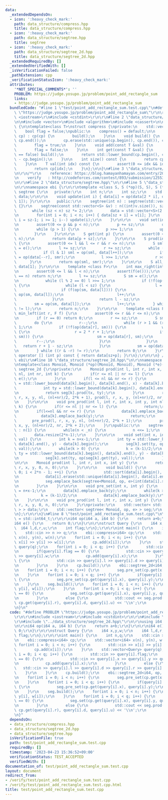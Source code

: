 ```yaml
---
data:
  _extendedDependsOn:
  - icon: ':heavy_check_mark:'
    path: data_structure/compress.hpp
    title: data_structure/compress.hpp
  - icon: ':heavy_check_mark:'
    path: data_structure/segtree.hpp
    title: segtree
  - icon: ':heavy_check_mark:'
    path: data_structure/segtree_2d.hpp
    title: data_structure/segtree_2d.hpp
  _extendedRequiredBy: []
  _extendedVerifiedWith: []
  _isVerificationFailed: false
  _pathExtension: cpp
  _verificationStatusIcon: ':heavy_check_mark:'
  attributes:
    '*NOT_SPECIAL_COMMENTS*': ''
    PROBLEM: https://judge.yosupo.jp/problem/point_add_rectangle_sum
    links:
    - https://judge.yosupo.jp/problem/point_add_rectangle_sum
  bundledCode: "#line 1 \"test/point_add_rectangle_sum.test.cpp\"\n#define PROBLEM\
    \ \"https://judge.yosupo.jp/problem/point_add_rectangle_sum\"\r\n\r\n#include\
    \ <iostream>\r\n#include <cstdint>\r\n\r\n#line 2 \"data_structure/compress.hpp\"\
    \n\n#include <vector>\n#include <algorithm>\n#include <cassert>\n\nnamespace ebi\
    \ {\n\ntemplate<class T>\nstruct compress {\nprivate:\n    std::vector<T> cp;\n\
    \    bool flag = false;\npublic:\n    compress() = default;\n\n    compress(std::vector<T>\
    \ cp) : cp(cp) {\n        build();\n    }\n\n    void build() {\n        std::sort(cp.begin(),\
    \ cp.end());\n        cp.erase(std::unique(cp.begin(), cp.end()), cp.end());\n\
    \        flag = true;\n    }\n\n    void add(const T &val) {\n        cp.emplace_back(val);\n\
    \        flag = false;\n    }\n\n    int get(const T &val) {\n        if(flag\
    \ == false) build();\n        return std::lower_bound(cp.begin(), cp.end(), val)\
    \ - cp.begin();\n    }\n\n    int size() const {\n        return cp.size();\n\
    \    }\n\n    T val(int idx) const {\n        assert(0 <= idx && idx < (int)cp.size());\n\
    \        return cp[idx];\n    }\n};\n\n}\n#line 3 \"data_structure/segtree_2d.hpp\"\
    \n\r\n/*\r\n    reference: https://blog.hamayanhamayan.com/entry/2017/12/09/015937\r\
    \n    verify   : http://codeforces.com/contest/893/submission/125531718\r\n*/\r\
    \n\r\n#line 2 \"data_structure/segtree.hpp\"\n\r\n#line 5 \"data_structure/segtree.hpp\"\
    \n\r\nnamespace ebi {\r\n\r\ntemplate <class S, S (*op)(S, S), S (*e)()>\r\nstruct\
    \ segtree {\r\n   private:\r\n    int n;\r\n    int sz;\r\n    std::vector<S>\
    \ data;\r\n\r\n    void update(int i) { data[i] = op(data[2 * i], data[2 * i +\
    \ 1]); }\r\n\r\n   public:\r\n    segtree(int n) : segtree(std::vector<S>(n, e()))\
    \ {}\r\n    segtree(const std::vector<S> &v) : n((int)v.size()), sz(1) {\r\n \
    \       while (sz < n) sz *= 2;\r\n        data = std::vector<S>(2 * sz, e());\r\
    \n        for(int i = 0; i < n; i++) { data[sz + i] = v[i]; }\r\n        for(int\
    \ i = sz-1; i >= 1; i--) update(i);\r\n    }\r\n\r\n    void set(int p, S x) {\r\
    \n        assert(0 <= p && p < n);\r\n        p += sz;\r\n        data[p] = x;\r\
    \n        while (p > 1) {\r\n            p >>= 1;\r\n            update(p);\r\n\
    \        }\r\n    }\r\n\r\n    S get(int p) {\r\n        assert(0 <= p && p <\
    \ n);\r\n        return data[p + sz];\r\n    }\r\n\r\n    S prod(int l, int r)\
    \ {\r\n        assert(0 <= l && l <= r && r <= n);\r\n        S sml = e(), smr\
    \ = e();\r\n        l += sz;\r\n        r += sz;\r\n        while (l < r) {\r\n\
    \            if (l & 1) sml = op(sml, data[l++]);\r\n            if (r & 1) smr\
    \ = op(data[--r], smr);\r\n            l >>= 1;\r\n            r >>= 1;\r\n  \
    \      }\r\n        return op(sml, smr);\r\n    }\r\n\r\n    S all_prod() { return\
    \ data[1]; }\r\n\r\n    template <class F>\r\n    int max_right(int l, F f) {\r\
    \n        assert(0 <= l && l < n);\r\n        assert(f(e()));\r\n        if (l\
    \ == n) return n;\r\n        l += sz;\r\n        S sm = e();\r\n        do {\r\
    \n            while (l % 2 == 0) l >>= 1;\r\n            if (!f(op(sm, data[l])))\
    \ {\r\n                while (l < sz) {\r\n                    l = 2 * l;\r\n\
    \                    if (f(op(sm, data[l]))) {\r\n                        sm =\
    \ op(sm, data[l]);\r\n                        l++;\r\n                    }\r\n\
    \                }\r\n                return l - sz;\r\n            }\r\n    \
    \        sm = op(sm, data[l]);\r\n            l++;\r\n        } while ((l & -l)\
    \ != l);\r\n        return n;\r\n    }\r\n\r\n    template <class F>\r\n    int\
    \ min_left(int r, F f) {\r\n        assert(0 <= r && r <= n);\r\n        assert(f(e()));\r\
    \n        if (r == 0) return 0;\r\n        r += sz;\r\n        S sm = e();\r\n\
    \        do {\r\n            r--;\r\n            while (r > 1 && (r % 2)) r >>=\
    \ 1;\r\n            if (!f(op(data[r], sm))) {\r\n                while (r < sz)\
    \ {\r\n                    r = 2 * r + 1;\r\n                    if (f(op(data[r],\
    \ sm))) {\r\n                        sm = op(data[r], sm);\r\n               \
    \         r--;\r\n                    }\r\n                }\r\n             \
    \   return r + 1 - sz;\r\n            }\r\n            sm = op(data[r], sm);\r\
    \n        } while ((r & -r) != r);\r\n        return 0;\r\n    }\r\n\r\n    S\
    \ operator [] (int p) const { return data[sz+p]; }\r\n};\r\n\r\n} // namespace\
    \ ebi\r\n#line 10 \"data_structure/segtree_2d.hpp\"\n\r\nnamespace ebi {\r\n\r\
    \ntemplate<class Monoid, Monoid (*op)(Monoid, Monoid), Monoid (*e)()>\r\nstruct\
    \ segtree_2d {\r\nprivate:\r\n    Monoid prod(int l, int r, int x, int y, int\
    \ nl, int nr, int k) {\r\n        if(r <= nl || nr <= l) {\r\n            return\
    \ e();\r\n        }\r\n        if(l <= nl && nr <= r) {\r\n            int tx\
    \ = std::lower_bound(data[k].begin(), data[k].end(), x) - data[k].begin();\r\n\
    \            int ty = std::lower_bound(data[k].begin(), data[k].end(), y) - data[k].begin();\r\
    \n            return seg[k].prod(tx, ty);\r\n        }\r\n        return op(prod(l,\
    \ r, x, y, nl, (nl+nr)/2, 2*k + 1), prod(l, r, x, y, (nl+nr)/2, nr, 2*k + 2));\r\
    \n    }\r\n\r\n    void pre_prod(int l, int r, int x, int y, int nl, int nr, int\
    \ k) {\r\n        if(r <= nl || nr <= l) {\r\n            return;\r\n        }\r\
    \n        if(l<=nl && nr <= r) {\r\n            data[k].emplace_back(x);\r\n \
    \           data[k].emplace_back(y);\r\n            return;\r\n        }\r\n \
    \       pre_prod(l, r, x, y, nl, (nl+nr)/2, 2*k + 1);\r\n        pre_prod(l, r,\
    \ x, y, (nl+nr)/2, nr, 2*k + 2);\r\n    }\r\npublic:\r\n    segtree_2d(int _n)\
    \ : n(1) {\r\n        while(n < _n) {\r\n            n <<= 1;\r\n        }\r\n\
    \        data.resize(2*n-1);\r\n    }\r\n\r\n    void set(int x, int y, Monoid\
    \ val) {\r\n        int k = n+x-1;\r\n        int ty = std::lower_bound(data[k].begin(),\
    \ data[k].end(), y) - data[k].begin();\r\n        seg[k].set(ty, op(seg[k].get(ty),\
    \ val));\r\n        while(k > 0) {\r\n            k = (k-1)/2;\r\n           \
    \ ty = std::lower_bound(data[k].begin(), data[k].end(), y) - data[k].begin();\r\
    \n            seg[k].set(ty, op(seg[k].get(ty), val));\r\n        }\r\n    }\r\
    \n\r\n    Monoid prod(int l, int r, int x, int y) {\r\n        return prod(l,\
    \ r, x, y, 0, n, 0);\r\n    }\r\n\r\n    void build() {\r\n        for(int i =\
    \ 0; i < 2*n - 1; ++i) {\r\n            std::sort(data[i].begin(), data[i].end());\r\
    \n            data[i].erase(std::unique(data[i].begin(), data[i].end()), data[i].end());\r\
    \n            seg.emplace_back(segtree<Monoid, op, e>(int(data[i].size())));\r\
    \n        }\r\n    }\r\n\r\n    void pre_set(int x, int y) {\r\n        int k\
    \ = n+x-1;\r\n        data[k].emplace_back(y);\r\n        while(k > 0) {\r\n \
    \           k = (k-1)/2;\r\n            data[k].emplace_back(y);\r\n        }\r\
    \n    }\r\n\r\n    void pre_prod(int l, int r, int x, int y) {\r\n        pre_prod(l,\
    \ r, x, y, 0, n, 0);\r\n    }\r\nprivate:\r\n    std::vector< std::vector< Monoid\
    \ > > data;\r\n    std::vector< segtree< Monoid, op, e> > seg;\r\n    int n;\r\
    \n};\r\n\r\n}\n#line 8 \"test/point_add_rectangle_sum.test.cpp\"\n\r\nusing i64\
    \ = std::int64_t;\r\n\r\ni64 op(i64 a, i64 b) {\r\n    return a+b;\r\n}\r\n\r\n\
    i64 e() {\r\n    return 0;\r\n}\r\n\r\nstruct Query {\r\n    i64 x,y,w;\r\n  \
    \  i64 l,d,r,u;\r\n    int flag;\r\n};\r\n\r\nint main() {\r\n    int n,q;\r\n\
    \    std::cin >> n >> q;\r\n    ebi::compress<i64> cp;\r\n    std::vector<i64>\
    \ x(n), y(n), w(n);\r\n    for(int i = 0; i < n; i++) {\r\n        std::cin >>\
    \ x[i] >> y[i] >> w[i];\r\n        cp.add(x[i]);\r\n    }\r\n    std::vector<Query>\
    \ query(q);\r\n    for(int i = 0; i < q; i++) {\r\n        std::cin >> query[i].flag;\r\
    \n        if(query[i].flag == 0) {\r\n            std::cin >> query[i].x >> query[i].y\
    \ >> query[i].w;\r\n            cp.add(query[i].x);\r\n        }\r\n        else\
    \ {\r\n            std::cin >> query[i].l >> query[i].d >> query[i].r >> query[i].u;\r\
    \n        }\r\n    }\r\n    cp.build();\r\n    ebi::segtree_2d<i64, op, e> seg(cp.size());\r\
    \n    for(int i = 0; i < n; i++) {\r\n        seg.pre_set(cp.get(x[i]), y[i]);\r\
    \n    }\r\n    for(int i = 0; i < q; i++) {\r\n        if(query[i].flag == 0)\
    \ {\r\n            seg.pre_set(cp.get(query[i].x), query[i].y);\r\n        }\r\
    \n    }\r\n    seg.build();\r\n    for(int i = 0; i < n; i++) {\r\n        seg.set(cp.get(x[i]),\
    \ y[i], w[i]);\r\n    }\r\n    for(int i = 0; i < q; i++) {\r\n        if(query[i].flag\
    \ == 0) {\r\n            seg.set(cp.get(query[i].x), query[i].y, query[i].w);\r\
    \n        }\r\n        else {\r\n            std::cout << seg.prod(cp.get(query[i].l),\
    \ cp.get(query[i].r), query[i].d, query[i].u) << '\\n';\r\n        }\r\n    }\r\
    \n}\n"
  code: "#define PROBLEM \"https://judge.yosupo.jp/problem/point_add_rectangle_sum\"\
    \r\n\r\n#include <iostream>\r\n#include <cstdint>\r\n\r\n#include \"../data_structure/compress.hpp\"\
    \r\n#include \"../data_structure/segtree_2d.hpp\"\r\n\r\nusing i64 = std::int64_t;\r\
    \n\r\ni64 op(i64 a, i64 b) {\r\n    return a+b;\r\n}\r\n\r\ni64 e() {\r\n    return\
    \ 0;\r\n}\r\n\r\nstruct Query {\r\n    i64 x,y,w;\r\n    i64 l,d,r,u;\r\n    int\
    \ flag;\r\n};\r\n\r\nint main() {\r\n    int n,q;\r\n    std::cin >> n >> q;\r\
    \n    ebi::compress<i64> cp;\r\n    std::vector<i64> x(n), y(n), w(n);\r\n   \
    \ for(int i = 0; i < n; i++) {\r\n        std::cin >> x[i] >> y[i] >> w[i];\r\n\
    \        cp.add(x[i]);\r\n    }\r\n    std::vector<Query> query(q);\r\n    for(int\
    \ i = 0; i < q; i++) {\r\n        std::cin >> query[i].flag;\r\n        if(query[i].flag\
    \ == 0) {\r\n            std::cin >> query[i].x >> query[i].y >> query[i].w;\r\
    \n            cp.add(query[i].x);\r\n        }\r\n        else {\r\n         \
    \   std::cin >> query[i].l >> query[i].d >> query[i].r >> query[i].u;\r\n    \
    \    }\r\n    }\r\n    cp.build();\r\n    ebi::segtree_2d<i64, op, e> seg(cp.size());\r\
    \n    for(int i = 0; i < n; i++) {\r\n        seg.pre_set(cp.get(x[i]), y[i]);\r\
    \n    }\r\n    for(int i = 0; i < q; i++) {\r\n        if(query[i].flag == 0)\
    \ {\r\n            seg.pre_set(cp.get(query[i].x), query[i].y);\r\n        }\r\
    \n    }\r\n    seg.build();\r\n    for(int i = 0; i < n; i++) {\r\n        seg.set(cp.get(x[i]),\
    \ y[i], w[i]);\r\n    }\r\n    for(int i = 0; i < q; i++) {\r\n        if(query[i].flag\
    \ == 0) {\r\n            seg.set(cp.get(query[i].x), query[i].y, query[i].w);\r\
    \n        }\r\n        else {\r\n            std::cout << seg.prod(cp.get(query[i].l),\
    \ cp.get(query[i].r), query[i].d, query[i].u) << '\\n';\r\n        }\r\n    }\r\
    \n}"
  dependsOn:
  - data_structure/compress.hpp
  - data_structure/segtree_2d.hpp
  - data_structure/segtree.hpp
  isVerificationFile: true
  path: test/point_add_rectangle_sum.test.cpp
  requiredBy: []
  timestamp: '2023-04-23 15:36:52+09:00'
  verificationStatus: TEST_ACCEPTED
  verifiedWith: []
documentation_of: test/point_add_rectangle_sum.test.cpp
layout: document
redirect_from:
- /verify/test/point_add_rectangle_sum.test.cpp
- /verify/test/point_add_rectangle_sum.test.cpp.html
title: test/point_add_rectangle_sum.test.cpp
---
```

